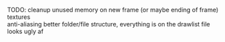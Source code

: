 TODO:
cleanup unused memory on new frame (or maybe ending of frame)
textures	
anti-aliasing
better folder/file structure, everything is on the drawlist file looks ugly af